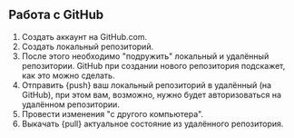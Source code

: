 
## Работа с GitHub

1. Создать аккаунт на GitHub.com.
2. Создать локальный репозиторий.
3. После этого необходимо "подружить" локальный и удалённый репозитории. GitHub при создании нового репозитория подскажет, как это можно сделать. 
4. Отправить {push} ваш локальный репозиторий в удалённый (на GitHub), при этом вам, возможно, нужно будет авторизоваться на удалённом репозитории. 
5. Провести изменения "с другого компьютера".
6. Выкачать {pull} актуальное состояние из удалённого репозитория. 